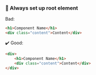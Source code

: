 ### 🌳 Always set up root element

Bad:
```html
<h1>Component Name</h1>
<div class="content">Content</div>
```

:heavy_check_mark: Good:
```html
<div>
    <h1>Component Name</h1>
    <div class="content">Content</div>
</div>
```
